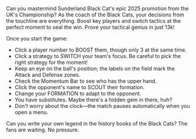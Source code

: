 Can you mastermind Sunderland Black Cat's epic 2025 promotion from the UK's Championship? As the coach of the Black Cats, your decisions from the touchline are everything. Boost key players and switch tactics at the perfect moment to seal the win. Prove your tactical genius in just 13k!

Once you start the game:

* Click a player number to BOOST them, though only 3 at the same time.
* Click a strategy to SWITCH your team's focus. Be careful to pick the right strategy for the moment!
* Keep an eye on the ball's position; the labels on the field mark the Attack and Defense zones.
* Check the Momentum Bar to see who has the upper hand.
* Click the opponent's name to SCOUT their formation.
* Change your FORMATION to adapt to the opponent.
* You have substitutes. Maybe there's a hidden gem in there, huh?
* Don't worry about the clock—the match pauses automatically when you open a menu.

Can you write your own legend in the history books of the Black Cats? The fans are waiting. No pressure.